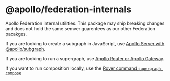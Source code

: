 # @apollo/federation-internals

Apollo Federation internal utilities. This package may ship breaking changes and does not hold the same semver guarentees as our other Federation pacakges.

If you are looking to create a subgraph in JavaScript, use [Apollo Server with @apollo/subgraph](https://www.apollographql.com/docs/apollo-server/using-federation/apollo-subgraph-setup).

If you are looking to run a supergraph, use [Apollo Router or Apollo Gateway](https://www.apollographql.com/docs/federation/building-supergraphs/router).

If you want to run composition locally, use the [Rover command `supergraph compose`](https://www.apollographql.com/docs/rover/commands/supergraphs#composing-a-supergraph-schema)

